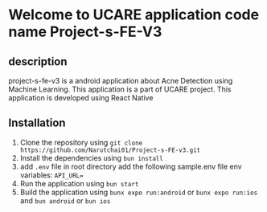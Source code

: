 # Welcome to UCARE application code name Project-s-FE-V3

## description

project-s-fe-v3 is a android application about Acne Detection using Machine Learning. This application is a part of UCARE project. This application is developed using React Native

## Installation

1. Clone the repository
   using `git clone https://github.com/Narutchai01/Project-s-FE-v3.git`
2. Install the dependencies
   using `bun install`
3. add `.env` file in root directory
   add the following sample.env file
   env variables:
   `
   API_URL=
   `
4. Run the application
   using `bun start`
5. Build the application
   using `bunx expo run:android` or `bunx expo run:ios` and `bun android` or `bun ios`
